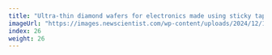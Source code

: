 ```yaml
---
title: "Ultra-thin diamond wafers for electronics made using sticky tape"
imageUrl: "https://images.newscientist.com/wp-content/uploads/2024/12/18154149/SEI_233657356.jpg?width=788"
index: 26
weight: 26
---
```

